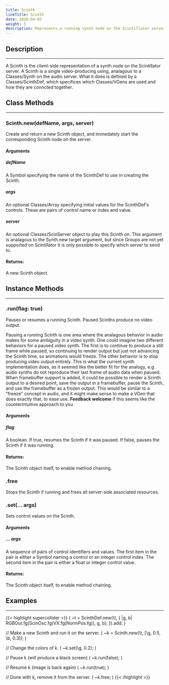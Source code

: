 ```yaml
---
title: Scinth
linkTitle: Scinth
date: 2020-04-02
weight: 5
description: Represents a running synth node on the Scintillator server.
---
```



## Description
---

A Scinth is the client-side representation of a synth node on the Scintillator server. A Scinth is a single video-producing using, analagous to a Classes/Synth on the audio server. What it does is defined by a Classes/ScinthDef, which specifices which Classes/VGens are used and how they are conncted together.



## Class Methods
---



### Scinth.new(defName, args, server)

Create and return a new Scinth object, and immedately start the corresponding Scinth node on the server.



#### Arguments

##### defName

A Symbol specifying the name of the ScinthDef to use in creating the Scinth.



##### args

An optional Classes/Array specifying initial values for the ScinthDef's controls. These are pairs of control name or index and value.



##### server

An optional Classes/ScinServer object to play this Scinth on. This argument is analagous to the Synth.new target argument, but since Groups are not yet supported on Scintillator it is only possible to specify which server to send to.





#### Returns:

A new Scinth object.



## Instance Methods
---



### .run(flag: true)

Pauses or resumes a running Scinth. Paused Scinths produce no video output.

Pausing a running Scinth is one area where the analagous behavior in audio makes for some ambiguity in a video synth. One could imagine two different behaviors for a paused video synth. The first is to continue to produce a still frame while paused, so continuing to render output but just not advancing the Scinth time, so animations would freeze. The other behavior is to stop producing video output entirely. This is what the current synth implementation does, as it seemed like the better fit for the analogy, e.g. audio synths do not reproduce their last frame of audio data when paused. When framebuffer support is added, it could be possible to render a Scinth output to a desired point, save the output in a framebuffer, pause the Scinth, and use the framebuffer as a frozen output. This would be similar to a "freeze" concept in audio, and it might make sense to make a VGen that does exactly that, to ease use. <strong>Feedback welcome</strong> if this seems like the counterintuitive approach to you.



#### Arguments

##### flag

A boolean. If true, resumes the Scinth if it was paused. If false, pauses the Scinth if it was running.





#### Returns:

The Scinth object itself, to enable method chaining.



### .free

Stops the Scinth if running and frees all server-side associated resources.



### .set(... args)

Sets control values on the Scinth.



#### Arguments

##### ... args

A sequence of pairs of control identifiers and values. The first item in the pair is either a Symbol naming a control or an integer control index. The second item in the pair is either a float or integer control value.





#### Returns:

The Scinth object itself, to enable method chaining.



## Examples
---



{{< highlight supercollider >}}
(
~t = ScinthDef.new(\t, { |g, b|
    RGBOut.fg(ScinOsc.fg(VX.fg(NormPos.fg)), g, b);
}).add;
)

// Make a new Scinth and run it on the server.
(
~k = Scinth.new(\t, [\g, 0.5, \b, 0.3]);
)

// Change the colors of k.
(
~k.set(\g, 0.2);
)

// Pause k (will produce a black screen)
(
~k.run(false);
)

// Resume k (image is back again)
(
~k.run(true);
)

// Done with k, remove it from the server.
(
~k.free;
)
{{< /highlight >}}

